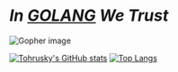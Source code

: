 # ***In [GOLANG](https://go.dev) We Trust***

![Gopher image](https://golang.org/doc/gopher/fiveyears.jpg)

[![Tohrusky's GitHub stats](https://github-readme-stats.vercel.app/api?username=Tohrusky&show_icons=true&include_all_commits=true)](https://github.com/anuraghazra/github-readme-stats) [![Top Langs](https://github-readme-stats.vercel.app/api/top-langs/?username=Tohrusky&layout=compact)](https://github.com/anuraghazra/github-readme-stats)
